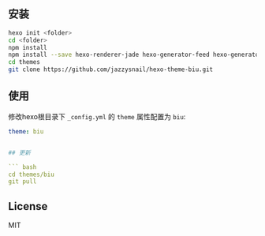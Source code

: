 ## 安装

``` bash
hexo init <folder>
cd <folder>
npm install
npm install --save hexo-renderer-jade hexo-generator-feed hexo-generator-sitemap hexo-browsersync hexo-generator-archive
cd themes
git clone https://github.com/jazzysnail/hexo-theme-biu.git
```

## 使用

修改hexo根目录下 `_config.yml` 的 `theme` 属性配置为 `biu`:

```yaml
theme: biu


## 更新

``` bash
cd themes/biu
git pull
```

## License

MIT
